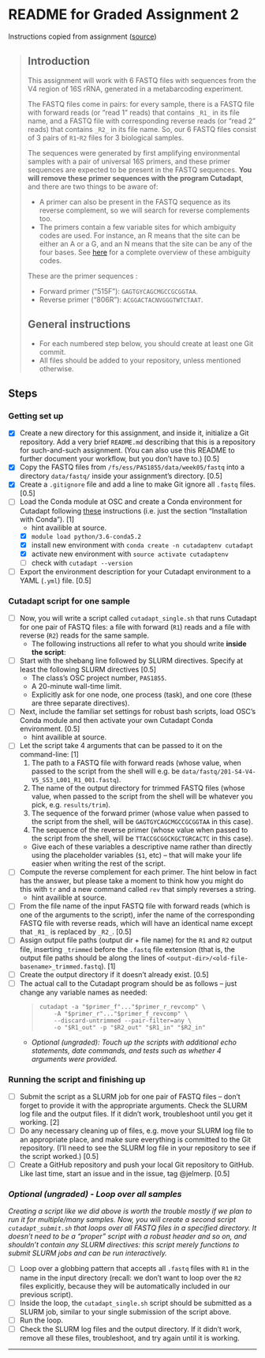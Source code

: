 # README for Graded Assignment 2

Instructions copied from assignment ([source](https://mcic-osu.github.io/pracs-sp21/w06_GA_scripts.html))

> ## Introduction
> 
> This assignment will work with 6 FASTQ files with sequences from the V4 region of 16S rRNA, generated in a metabarcoding experiment.
> 
> The FASTQ files come in pairs: for every sample, there is a FASTQ file with forward reads (or “read 1” reads) that contains `_R1_` in its file name, and a FASTQ file with corresponding reverse reads (or “read 2” reads) that contains `_R2_` in its file name. So, our 6 FASTQ files consist of 3 pairs of `R1`-`R2` files for 3 biological samples.
> 
> The sequences were generated by first amplifying environmental samples with a pair of universal 16S primers, and these primer sequences are expected to be present in the FASTQ sequences. **You will remove these primer sequences with the program Cutadapt**, and there are two things to be aware of:
> - A primer can also be present in the FASTQ sequence as its reverse complement, so we will search for reverse complements too.
> - The primers contain a few variable sites for which ambiguity codes are used. For instance, an R means that the site can be either an A or a G, and an N means that the site can be any of the four bases. See [here](https://droog.gs.washington.edu/parc/images/iupac.html) for a complete overview of these ambiguity codes.
> 
> These are the primer sequences :
> - Forward primer (“515F”): `GAGTGYCAGCMGCCGCGGTAA`.
> - Reverse primer (“806R”): `ACGGACTACNVGGGTWTCTAAT`.
> 
> ## General instructions
> - For each numbered step below, you should create at least one Git commit.
> - All files should be added to your repository, unless mentioned otherwise.

## Steps

### Getting set up

- [X] Create a new directory for this assignment, and inside it, initialize a Git repository. Add a very brief `README.md` describing that this is a repository for such-and-such assignment. (You can also use this README to further document your workflow, but you don’t have to.) [0.5]
- [X] Copy the FASTQ files from `/fs/ess/PAS1855/data/week05/fastq` into a directory `data/fastq/` inside your assignment’s directory. [0.5]
- [X] Create a `.gitignore` file and add a line to make Git ignore all `.fastq` files. [0.5]
- [ ] Load the Conda module at OSC and create a Conda environment for Cutadapt following [these](https://cutadapt.readthedocs.io/en/stable/installation.html#installation-with-conda) instructions (i.e. just the section “Installation with Conda”). [1]
  - hint availible at source.
  - [X] `module load python/3.6-conda5.2`
  - [X] install new environment with `conda create -n cutadaptenv cutadapt`
  - [X] activate new environment with `source activate cutadaptenv`
  - [ ] check with `cutadapt --version`
- [ ] Export the environment description for your Cutadapt environment to a YAML (`.yml`) file. [0.5]

### Cutadapt script for one sample

- [ ] Now, you will write a script called `cutadapt_single.sh` that runs Cutadapt for one pair of FASTQ files: a file with forward (`R1`) reads and a file with reverse (`R2`) reads for the same sample.
  - The following instructions all refer to what you should write **inside the script**:
- [ ] Start with the shebang line followed by SLURM directives. Specify at least the following SLURM directives [0.5]
  - The class’s OSC project number, `PAS1855`.
  - A 20-minute wall-time limit.
  - Explicitly ask for one node, one process (task), and one core (these are three separate directives).
- [ ] Next, include the familiar set settings for robust bash scripts, load OSC’s Conda module and then activate your own Cutadapt Conda environment. [0.5]
  - hint availible at source.
- [ ] Let the script take 4 arguments that can be passed to it on the command-line: [1]
  1. The path to a FASTQ file with forward reads (whose value, when passed to the script from the shell will e.g. be `data/fastq/201-S4-V4-V5_S53_L001_R1_001.fastq`).
  2. The name of the output directory for trimmed FASTQ files (whose value, when passed to the script from the shell will be whatever you pick, e.g. `results/trim`).
  3. The sequence of the forward primer (whose value when passed to the script from the shell, will be `GAGTGYCAGCMGCCGCGGTAA` in this case).
  4. The sequence of the reverse primer (whose value when passed to the script from the shell, will be `TTACCGCGGCKGCTGRCACTC` in this case).
  - Give each of these variables a descriptive name rather than directly using the placeholder variables (`$1`, etc) – that will make your life easier when writing the rest of the script.
- [ ] Compute the reverse complement for each primer. The hint below in fact has the answer, but please take a moment to think how you might do this with `tr` and a new command called `rev` that simply reverses a string.
  - hint availible at source.
- [ ] From the file name of the input FASTQ file with forward reads (which is one of the arguments to the script), infer the name of the corresponding FASTQ file with reverse reads, which will have an identical name except that `_R1_` is replaced by `_R2_`. [0.5]
- [ ] Assign output file paths (output dir + file name) for the `R1` and `R2` output file, inserting `_trimmed` before the `.fastq` file extension (that is, the output file paths should be along the lines of `<output-dir>/<old-file-basename>_trimmed.fastq`). [1]
- [ ] Create the output directory if it doesn’t already exist. [0.5]
- [ ] The actual call to the Cutadapt program should be as follows – just change any variable names as needed:
  > ```
  > cutadapt -a "$primer_f"..."$primer_r_revcomp" \
  >     -A "$primer_r"..."$primer_f_revcomp" \
  >     --discard-untrimmed --pair-filter=any \
  >     -o "$R1_out" -p "$R2_out" "$R1_in" "$R2_in"
  > ```
  - *Optional (ungraded): Touch up the scripts with additional echo statements, date commands, and tests such as whether 4 arguments were provided.*

### Running the script and finishing up

- [ ] Submit the script as a SLURM job for one pair of FASTQ files – don’t forget to provide it with the appropriate arguments. Check the SLURM log file and the output files. If it didn’t work, troubleshoot until you get it working. [2]
- [ ] Do any necessary cleaning up of files, e.g. move your SLURM log file to an appropriate place, and make sure everything is committed to the Git repository. (I’ll need to see the SLURM log file in your repository to see if the script worked.) [0.5]
- [ ] Create a GitHub repository and push your local Git repository to GitHub. Like last time, start an issue and in the issue, tag @jelmerp. [0.5]

### *Optional (ungraded) - Loop over all samples*

*Creating a script like we did above is worth the trouble mostly if we plan to run it for multiple/many samples. Now, you will create a second script `cutadapt_submit.sh` that loops over all FASTQ files in a specified directory. It doesn’t need to be a “proper” script with a robust header and so on, and shouldn’t contain any SLURM directives: this script merely functions to submit SLURM jobs and can be run interactively.*

- [ ] Loop over a globbing pattern that accepts all `.fastq` files with `R1` in the name in the input directory (recall: we don’t want to loop over the `R2` files explicitly, because they will be automatically included in our previous script).
- [ ] Inside the loop, the `cutadapt_single.sh` script should be submitted as a SLURM job, similar to your single submission of the script above.
- [ ] Run the loop.
- [ ] Check the SLURM log files and the output directory. If it didn’t work, remove all these files, troubleshoot, and try again until it is working.

---

